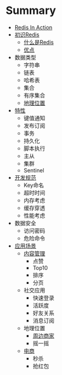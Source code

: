 # Summary

* [Redis In Action](README.md)
* [初识Redis](ru-men.md)
  * [什么是Redis](ru-men/shi-yao-shi-redis.md)
  * [优点](ru-men/redisyou-shi-yao-you-shi.md)
* 数据类型
  * 字符串
  * 链表
  * 哈希表
  * 集合
  * 有序集合
  * [地理位置](di-li-wei-zhi.md)
* [特性](te-xing.md)
  * 键值通知
  * 发布订阅
  * 事务
  * 持久化
  * 脚本执行
  * 主从
  * 集群
  * Sentinel
* [开发规范](kai-fa-gui-fan.md)
  * Key命名
  * 超时时间
  * 内存考虑
  * 缓存穿透
  * 性能考虑
* 数据安全
  * 访问密码
  * 危险命令
* [应用场景](ying-yong-chang-jing.md)
  * [内容管理](nei-rong-guan-li.md)
    * 点赞
    * Top10
    * 排序
    * 分页
  * 社交应用
    * 快速登录
    * 活跃度
    * 好友关系
    * 消息订阅
  * 地理位置
    * [周边商家](sheng-huo-fu-wu.md)
    * 摇一摇
  * [电商](dian-shang.md)
    * 秒杀
    * 抢红包

